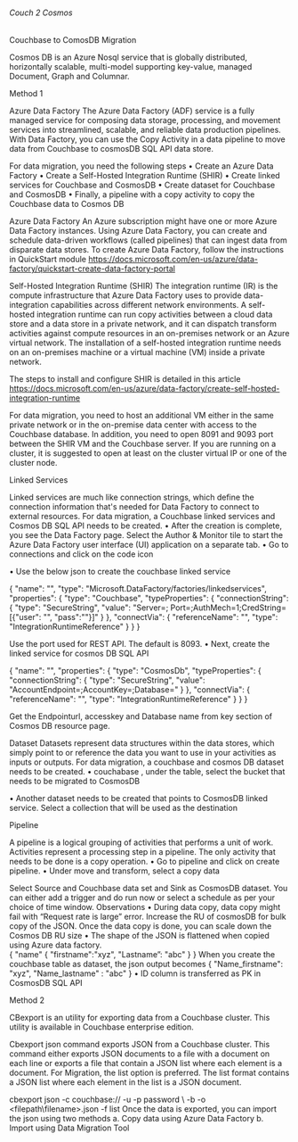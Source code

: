 ###### Couch 2 Cosmos
Couchbase to  ComosDB Migration 

Cosmos DB is an Azure  Nosql service that is globally distributed, horizontally scalable, multi-model supporting key-value, managed Document, Graph and Columnar. 

Method 1 

Azure Data Factory 
The Azure Data Factory (ADF) service is a fully managed service for composing data storage, processing, and movement services into streamlined, scalable, and reliable data production pipelines.  
With Data Factory, you can use the Copy Activity in a data pipeline to move data from  Couchbase to cosmosDB SQL API data store.
                                                                          


For data migration, you need the following steps 
•	Create an Azure Data Factory
•	Create a Self-Hosted Integration Runtime (SHIR)
•	Create linked services for Couchbase and CosmosDB 
•	Create dataset for Couchbase and CosmosDB
•	Finally, a pipeline with a copy activity to copy the Couchbase data to Cosmos DB 

Azure Data Factory 
An Azure subscription might have one or more Azure Data Factory instances. Using Azure Data Factory, you can create and schedule data-driven workflows (called pipelines) that can ingest data from disparate data stores. To create Azure Data Factory, follow the instructions in QuickStart module
https://docs.microsoft.com/en-us/azure/data-factory/quickstart-create-data-factory-portal


Self-Hosted Integration Runtime (SHIR)
The integration runtime (IR) is the compute infrastructure that Azure Data Factory uses to provide data-integration capabilities across different network environments.
A self-hosted integration runtime can run copy activities between a cloud data store and a data store in a private network, and it can dispatch transform activities against compute resources in an on-premises network or an Azure virtual network. The installation of a self-hosted integration runtime needs on an on-premises machine or a virtual machine (VM) inside a private network.

The steps to install and configure SHIR is detailed in this article
https://docs.microsoft.com/en-us/azure/data-factory/create-self-hosted-integration-runtime
 
For data migration, you need to host an additional VM  either in the same private network or in the on-premise data center with access to the Couchbase database.  In addition, you need to open 8091 and 9093 port between the SHIR VM and the Couchbase server. If you are running on a cluster, it is suggested to open at least on the cluster virtual IP or one of the cluster node.

Linked Services 

Linked services are much like connection strings, which define the connection information that's needed for Data Factory to connect to external resources.
For data migration, a Couchbase linked services and Cosmos DB SQL API needs to be created. 
•	After the creation is complete, you see the Data Factory page. Select the Author & Monitor tile to start the Azure Data Factory user interface (UI) application on a separate tab.
•	Go to connections and click on the code icon     
 
•	Use the below json to create the couchbase linked service

{
    "name": "<Linked Service Name>",
    "type": "Microsoft.DataFactory/factories/linkedservices",
    "properties": {
        "type": "Couchbase",
        "typeProperties": {
            "connectionString": {
                "type": "SecureString",
                "value": "Server=<server>; Port=<port>;AuthMech=1;CredString=[{\"user\": \"<user name>\", \"pass\":\"<password>\"}]"
            }
        },
"connectVia": {
            "referenceName": "<name of Self Hosted Integration Runtime>",
            "type": "IntegrationRuntimeReference"
        }
    }
}

Use the port used for REST API. The default is 8093.
•	Next, create the linked service for cosmos DB SQL API 

{
    "name": "<name>",
    "properties": {
        "type": "CosmosDb",
        "typeProperties": {
            "connectionString": {
                "type": "SecureString",
                "value": "AccountEndpoint=<EndpointUrl>;AccountKey=<AccessKey>;Database=<Database>"
            }
        },
        "connectVia": {
            "referenceName": "<name of Azure Integration Runtime>",
            "type": "IntegrationRuntimeReference"
        }
    }
}

 Get the Endpointurl, accesskey and Database name from key section of Cosmos DB resource page.

Dataset 
Datasets represent data structures within the data stores, which simply point to or reference the data you want to use in your activities as inputs or outputs.  For data migration, a couchbase and cosmos DB dataset needs to be created. 
•	couchabase , under the table, select the bucket that needs to be migrated to CosmosDB
 
•	Another dataset needs to be created that points to CosmosDB linked service. Select a collection that will be used as the destination 
 
Pipeline 

A pipeline is a logical grouping of activities that performs a unit of work. Activities represent a processing step in a pipeline. The only activity that needs to be done is a copy operation. 
•	Go to pipeline and click on create pipeline.
•	Under move and transform, select a copy data

  
Select Source and Couchbase data set and Sink as CosmosDB dataset.
You can either add a trigger and do run now or select a schedule as per your choice of time window.
Observations 
•	 During data copy,  data copy might fail with “Request rate is large” error. Increase the RU of cosmosDB for bulk copy of the JSON. Once the data copy is done, you can scale down the Cosmos DB RU size
•	The shape of the JSON is flattened when copied using Azure data factory.  
  {
"name"
              { "firstname":"xyz",
              "Lastname”: "abc"
}
}
When you create the couchbase table as dataset, the json output becomes 
{
"Name_firstname": "xyz",
"Name_lastname" : "abc"
}
•	ID column is transferred as PK in CosmosDB SQL API

Method 2

CBexport  is an utility for exporting data from a Couchbase cluster. This utility is available in Couchbase enterprise edition.

Cbexport json command exports JSON from a Couchbase cluster. This command either exports JSON documents to a file with a document on each line or exports a file that contain a JSON list where each element is a document.
For Migration, the list option is preferred. The list format contains a JSON list where each element in the list is a JSON document. 

cbexport json -c couchbase://<cluster IP> -u <user name> -p password \ -b <bucket name > -o <filepath\filename>.json -f list
Once the data is exported, you can import the json using two methods 
a.	Copy data using Azure Data Factory 
b.	Import using Data Migration Tool


 
